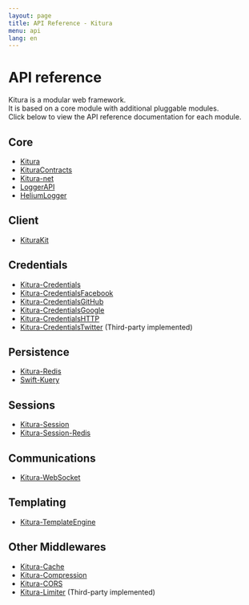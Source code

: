 ```yaml
---
layout: page
title: API Reference - Kitura
menu: api
lang: en
---
```


[info]: ../../assets/info-blue.png
[tip]: ../../assets/lightbulb-yellow.png
[warning]: ../../assets/warning-red.png

<div class="titleBlock">
  <h1>API reference</h1>
  <p>Kitura is a modular web framework.<br>It is based on a core module with additional pluggable modules.<br>Click below to view the API reference documentation for each module.</p>
</div>

## Core

* [Kitura](http://ibm-swift.github.io/Kitura/)
* [KituraContracts](https://ibm-swift.github.io/KituraContracts)
* [Kitura-net](http://ibm-swift.github.io/Kitura-net/)
* [LoggerAPI](http://ibm-swift.github.io/LoggerAPI/)
* [HeliumLogger](http://ibm-swift.github.io/HeliumLogger/)

## Client
* [KituraKit](https://ibm-swift.github.io/KituraKit)

## Credentials

* [Kitura-Credentials](http://ibm-swift.github.io/Kitura-Credentials)
* [Kitura-CredentialsFacebook](http://ibm-swift.github.io/Kitura-CredentialsFacebook)
* [Kitura-CredentialsGitHub](http://ibm-swift.github.io/Kitura-CredentialsGitHub)
* [Kitura-CredentialsGoogle](http://ibm-swift.github.io/Kitura-CredentialsGoogle)
* [Kitura-CredentialsHTTP](http://ibm-swift.github.io/Kitura-CredentialsHTTP)
* [Kitura-CredentialsTwitter](https://github.com/jacobvanorder/Kitura-CredentialsTwitter) (Third-party implemented)

## Persistence

* [Kitura-Redis](http://ibm-swift.github.io/Kitura-redis/)
* [Swift-Kuery](http://ibm-swift.github.io/Swift-Kuery/)

## Sessions

* [Kitura-Session](http://ibm-swift.github.io/Kitura-Session)
* [Kitura-Session-Redis](http://ibm-swift.github.io/Kitura-Session-Redis)

## Communications
* [Kitura-WebSocket](http://ibm-swift.github.io/Kitura-WebSocket)

## Templating

* [Kitura-TemplateEngine](http://ibm-swift.github.io/Kitura-TemplateEngine)

## Other Middlewares

* [Kitura-Cache](http://ibm-swift.github.io/Kitura-Cache)
* [Kitura-Compression](http://ibm-swift.github.io/Kitura-Compression)
* [Kitura-CORS](http://ibm-swift.github.io/Kitura-CORS)
* [Kitura-Limiter](https://github.com/teechap/kitura-limiter) (Third-party implemented)
